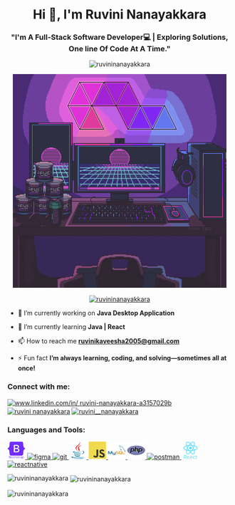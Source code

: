 <h1 align="center">Hi 👋, I'm Ruvini Nanayakkara</h1>
<h3 align="center">"I'm A Full-Stack Software Developer💻 | Exploring Solutions, One line Of Code At A Time."</h3>

<p align="center"> <img src="https://komarev.com/ghpvc/?username=ruvininanayakkara&label=Profile%20views&color=0e75b6&style=flat" alt="ruvininanayakkara" /> </p>

<p align="center">
  <img src="giphy.gif" alt="animated" />
</p>

<p align="center"> <a href="https://github.com/ryo-ma/github-profile-trophy"><img src="https://github-profile-trophy.vercel.app/?username=ruvininanayakkara" alt="ruvininanayakkara" /></a> </p>

- 🔭 I’m currently working on **Java Desktop Application**

- 🌱 I’m currently learning **Java | React**

- 📫 How to reach me **ruvinikaveesha2005@gmail.com**

- ⚡ Fun fact **I’m always learning, coding, and solving—sometimes all at once!**

<h3 align="left">Connect with me:</h3>
<p align="left">
<a href="https://linkedin.com/in/www.linkedin.com/in/ ruvini-nanayakkara-a3157029b" target="blank"><img align="center" src="https://raw.githubusercontent.com/rahuldkjain/github-profile-readme-generator/master/src/images/icons/Social/linked-in-alt.svg" alt="www.linkedin.com/in/ ruvini-nanayakkara-a3157029b" height="30" width="40" /></a>
<a href="https://fb.com/ruvini nanayakkara" target="blank"><img align="center" src="https://raw.githubusercontent.com/rahuldkjain/github-profile-readme-generator/master/src/images/icons/Social/facebook.svg" alt="ruvini nanayakkara" height="30" width="40" /></a>
<a href="https://instagram.com/ruvini__nanayakkara" target="blank"><img align="center" src="https://raw.githubusercontent.com/rahuldkjain/github-profile-readme-generator/master/src/images/icons/Social/instagram.svg" alt="ruvini__nanayakkara" height="30" width="40" /></a>
</p>

<h3 align="left">Languages and Tools:</h3>
<p align="left"> <a href="https://getbootstrap.com" target="_blank" rel="noreferrer"> <img src="https://raw.githubusercontent.com/devicons/devicon/master/icons/bootstrap/bootstrap-plain-wordmark.svg" alt="bootstrap" width="40" height="40"/> </a> <a href="https://www.figma.com/" target="_blank" rel="noreferrer"> <img src="https://www.vectorlogo.zone/logos/figma/figma-icon.svg" alt="figma" width="40" height="40"/> </a> <a href="https://git-scm.com/" target="_blank" rel="noreferrer"> <img src="https://www.vectorlogo.zone/logos/git-scm/git-scm-icon.svg" alt="git" width="40" height="40"/> </a> <a href="https://www.java.com" target="_blank" rel="noreferrer"> <img src="https://raw.githubusercontent.com/devicons/devicon/master/icons/java/java-original.svg" alt="java" width="40" height="40"/> </a> <a href="https://developer.mozilla.org/en-US/docs/Web/JavaScript" target="_blank" rel="noreferrer"> <img src="https://raw.githubusercontent.com/devicons/devicon/master/icons/javascript/javascript-original.svg" alt="javascript" width="40" height="40"/> </a> <a href="https://www.mysql.com/" target="_blank" rel="noreferrer"> <img src="https://raw.githubusercontent.com/devicons/devicon/master/icons/mysql/mysql-original-wordmark.svg" alt="mysql" width="40" height="40"/> </a> <a href="https://www.php.net" target="_blank" rel="noreferrer"> <img src="https://raw.githubusercontent.com/devicons/devicon/master/icons/php/php-original.svg" alt="php" width="40" height="40"/> </a> <a href="https://postman.com" target="_blank" rel="noreferrer"> <img src="https://www.vectorlogo.zone/logos/getpostman/getpostman-icon.svg" alt="postman" width="40" height="40"/> </a> <a href="https://reactjs.org/" target="_blank" rel="noreferrer"> <img src="https://raw.githubusercontent.com/devicons/devicon/master/icons/react/react-original-wordmark.svg" alt="react" width="40" height="40"/> </a> <a href="https://reactnative.dev/" target="_blank" rel="noreferrer"> <img src="https://reactnative.dev/img/header_logo.svg" alt="reactnative" width="40" height="40"/> </a> </p>

<p><img align="left" src="https://github-readme-stats.vercel.app/api/top-langs?username=ruvininanayakkara&show_icons=true&locale=en&layout=compact" alt="ruvininanayakkara" /></p>

<p>&nbsp;<img align="center" src="https://github-readme-stats.vercel.app/api?username=ruvininanayakkara&show_icons=true&locale=en" alt="ruvininanayakkara" /></p>

<p><img align="center" src="https://github-readme-streak-stats.herokuapp.com/?user=ruvininanayakkara&" alt="ruvininanayakkara" /></p>
